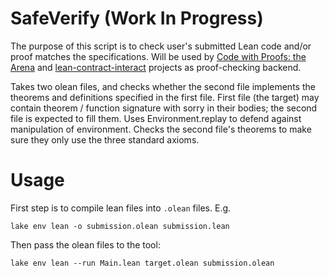 # SafeVerify (Work In Progress)

The purpose of this script is to check user's submitted Lean code and/or proof matches the specifications. Will be used by  [Code with Proofs: the Arena](https://github.com/GasStationManager/CodeProofTheArena)
and [lean-contract-interact](https://github.com/wadimiusz/lean-contract-interact) projects as proof-checking backend. 

Takes two olean files, and checks whether the second file
implements the theorems and definitions specified in the first file.
First file (the target) may contain theorem / function signature with sorry in their bodies;
the second file is expected to fill them.
Uses Environment.replay to defend against manipulation of environment.
Checks the second file's theorems to make sure they only use the three standard axioms.

# Usage

First step is to compile lean files into `.olean` files. E.g.
```
lake env lean -o submission.olean submission.lean
```
Then pass the olean files to the tool:
```
lake env lean --run Main.lean target.olean submission.olean
```
